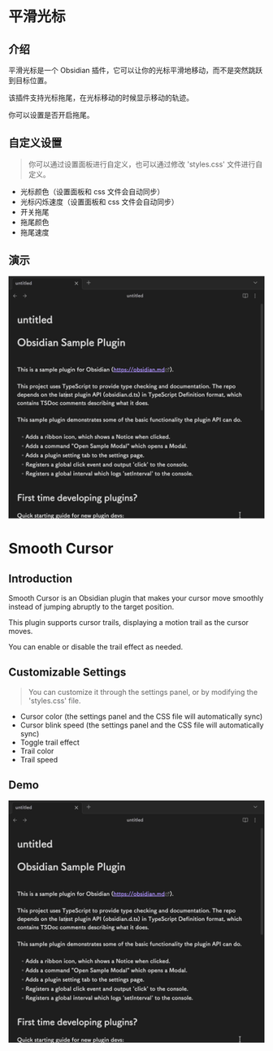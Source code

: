 # 平滑光标

## 介绍

平滑光标是一个 Obsidian 插件，它可以让你的光标平滑地移动，而不是突然跳跃到目标位置。

该插件支持光标拖尾，在光标移动的时候显示移动的轨迹。

你可以设置是否开启拖尾。

## 自定义设置

> 你可以通过设置面板进行自定义，也可以通过修改 'styles.css' 文件进行自定义。

* 光标颜色（设置面板和 css 文件会自动同步）
* 光标闪烁速度（设置面板和 css 文件会自动同步）
* 开关拖尾
* 拖尾颜色
* 拖尾速度

## 演示

![](SmoothCursor.gif)

# Smooth Cursor

## Introduction

Smooth Cursor is an Obsidian plugin that makes your cursor move smoothly instead of jumping abruptly to the target position.

This plugin supports cursor trails, displaying a motion trail as the cursor moves.

You can enable or disable the trail effect as needed.

## Customizable Settings

> You can customize it through the settings panel, or by modifying the 'styles.css' file.

* Cursor color (the settings panel and the CSS file will automatically sync)
* Cursor blink speed (the settings panel and the CSS file will automatically sync)
* Toggle trail effect
* Trail color
* Trail speed

## Demo

![](SmoothCursor.gif)